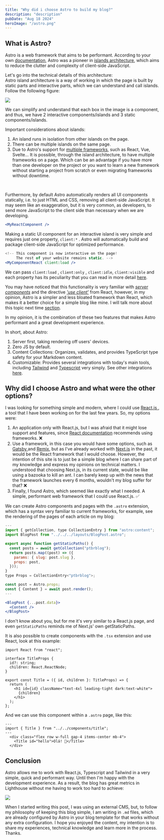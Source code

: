 ```yaml
---
title: "Why did i choose Astro to build my blog?"
description: "description"
pubDate: "Aug 18 2024"
heroImage: "/astro.png"
---
```


## <span class="dark:text-white">What is Astro?</span>

Astro is a web framework that aims to <span class="font-bold">be performant</span>. According to your own <a target="_blank" href="https://docs.astro.build/en/concepts/why-astro/" class="dark:text-white dark:hover:text-gray-100"> documentation</a>, Astro was a pioneer in <a target="_blank" href="https://docs.astro.build/en/concepts/islands/" class="dark:text-white dark:hover:text-gray-100">islands architecture</a>, which aims to reduce the clutter and complexity of client-side JavaScript.

Let's go into the technical details of this architecture: <br />
Astro island architecture is a way of working in which the page is built by static parts and interactive parts, which we can understand and call islands. Follow the following figure:

<img src="/astro-islands.png" />

We can simplify and understand that each box in the image is a component, and thus, we have 2 interactive components/islands and 3 static components/islands.

Important considerations about islands:

1. An island runs in isolation from other islands on the page.
2. There can be multiple islands on the same page.
3. Due to Astro's support for <a target="_blank" href="https://docs.astro.build/en/guides/integrations-guide/#official-integrations" class="dark:text-white dark:hover:text-gray-100">multiple frameworks</a>, such as React, Vue, Svelte... It is possible, through the island architecture, to have multiple frameworks on a page. Which can be an advantage if you have more than one developer on the project or you want to learn a new framework without starting a project from scratch or even migrating frameworks without downtime.

<br />

Furthermore, by default Astro automatically renders all UI components statically, i.e. to just HTML and CSS, removing all client-side JavaScript. It may seem like an exaggeration, but it is very common, as developers, to send more JavaScript to the client side than necessary when we are developing.

```jsx
<MyReactComponent />
```

Making a static UI component for an interactive island is very simple and requires just one property, `client:*` . Astro will automatically build and package client-side JavaScript for optimized performance.

```jsx
<!-- This component is now interactive on the page!
     The rest of your website remains static. -->
<MyComponentReact client:load />
```

We can pass `client:load` , `client:only` , `client:idle`, `client:visible` and each property has its peculiarity that you can read in more detail <a target="_blank" href="https://docs.astro .build/en/reference/directives-reference/#client-directives" class="dark:text-white dark:hover:text-gray-100">here</a>.

You may have noticed that this functionality is very familiar with <a target="_blank" href="https://react.dev/reference/rsc/server-components" class="dark:text-white dark:hover:text-gray-100 ">_server components_</a> and the directive <a target="_blank" href="https://react.dev/reference/rsc/use-client" class="dark:text-white dark:hover:text-gray-100" >_'use client'_</a> from React, however, in my opinion, Astro is a simpler and less bloated framework than React, which makes it a better choice for a simple blog like mine. I will talk more about this topic next time <a target="_blank" href="#why-did-i-choose-astro-and-what-were-the-other-options" class="dark:text-white dark:hover:text- gray-100">section</a>.

In my opinion, it is the combination of these two features that makes Astro performant and a great development experience.

In short, about Astro:

1. Server first, taking rendering off users' devices.
2. Zero JS by default.
3. Content Collections: Organizes, validates, and provides TypeScript type safety for your Markdown content.
4. Customizable: Provides several integrations with today's main tools, including <a target="_blank" href="https://docs.astro.build/en/guides/integrations-guide/tailwind/" class="dark:text-white dark:hover:text-gray-100">Tailwind</a> and <a target="_blank" href="https://docs.astro.build/en/guides/typescript/" class="dark:text-white dark:hover:text-gray-100">Typescript</a> very simply. See other integrations <a target="_blank" href="https://docs.astro.build/en/guides/integrations-guide/" class="dark:text-white dark:hover:text-gray-100">here</a>.

## <span class="dark:text-white">Why did I choose Astro and what were the other options?</span>

I was looking for something simple and modern, where I could use <a target="_blank" href="https://react.dev/" class="dark:text-white dark:hover:text-gray-100">React.js </a>, a tool that I have been working on for the last few years. So, my options were:

1. An application only with React.js, but I was afraid that it might lose support and features, since <a target="_blank" href="https://react.dev/learn/start-a-new-react- project" class="dark:text-white dark:hover:text-gray-100">React documentation</a> recommends using frameworks. ❌
2. Use a framework, in this case you would have some options, such as <a target="_blank" href="https://www.gatsbyjs.com/" class="dark:text-white dark:hover:text-gray-100">Gatsby </a> and <a target="_blank" href="https://remix.run/" class="dark:text-white dark:hover:text-gray-100">Remix</a>, but as I've already worked with <a target="_blank" href="https://nextjs.org/" class="dark:text-white dark:hover:text-gray-100">Next.js</a> in the past, it would be the React framework that I would choose. However, the intention of this site is to just be a simple blog where I can share part of my knowledge and express my opinions on technical matters. I understood that choosing Next.js, in its current state, would be like using a bazooka to kill an ant. I can barely keep up with the news that the framework launches every 6 months, wouldn't my blog suffer for that? ❌
3. Finally, I found Astro, which seemed like exactly what I needed. A simple, performant web framework that I could use React.js. ✅

We can create Astro components and pages with the `.astro` extension, which has a syntax very familiar to current frameworks, for example, see the rendering of the pages of each article on my blog:

```jsx
---
import { getCollection, type CollectionEntry } from "astro:content";
import BlogPost from "../../../layouts/BlogPost.astro";

export async function getStaticPaths() {
  const posts = await getCollection("ptbrblog");
  return posts.map((post) => ({
    params: { slug: post.slug },
    props: post,
  }));
}
type Props = CollectionEntry<"ptbrblog">;

const post = Astro.props;
const { Content } = await post.render();
---

<BlogPost {...post.data}>
  <Content />
</BlogPost>

```

I don't know about you, but for me it's very similar to a React.js page, and even `getStaticPaths` reminds me of Next.js' own getStaticPaths.

It is also possible to create components with the `.tsx` extension and use React, look at this example:

```tsx
import React from "react";

interface TitleProps {
  id?: string;
  children: React.ReactNode;
}

export const Title = ({ id, children }: TitleProps) => {
  return (
    <h1 id={id} className="text-4xl leading-tight dark:text-white">
      {children}
    </h1>
  );
};
```

And we can use this component within a `.astro` page, like this:

```tsx
---
import { Title } from "../../components/title";
---
  <div class="flex row w-full gap-4 items-center mb-4">
    <Title id="hello">Olá! 👋</Title>
  </div>
```

## <span class="dark:text-white">Conclusion</span>

Astro allows me to work with React.js, Typescript and Tailwind in a very simple, quick and performant way. Until then I'm happy with the development experience. As a result, the blog has great metrics in Lighthouse without me having to work too hard to achieve:

<img src="/lighthouse.png" />

When I started writing this post, I was using an external CMS, but, to follow my philosophy of keeping this blog simple, I am writing in `.md` files, which are already configured by Astro in your blog template for that works without any extra configuration. I hope you enjoyed the content, my intention is to share my experiences, technical knowledge and learn more in the process. Thanks.
